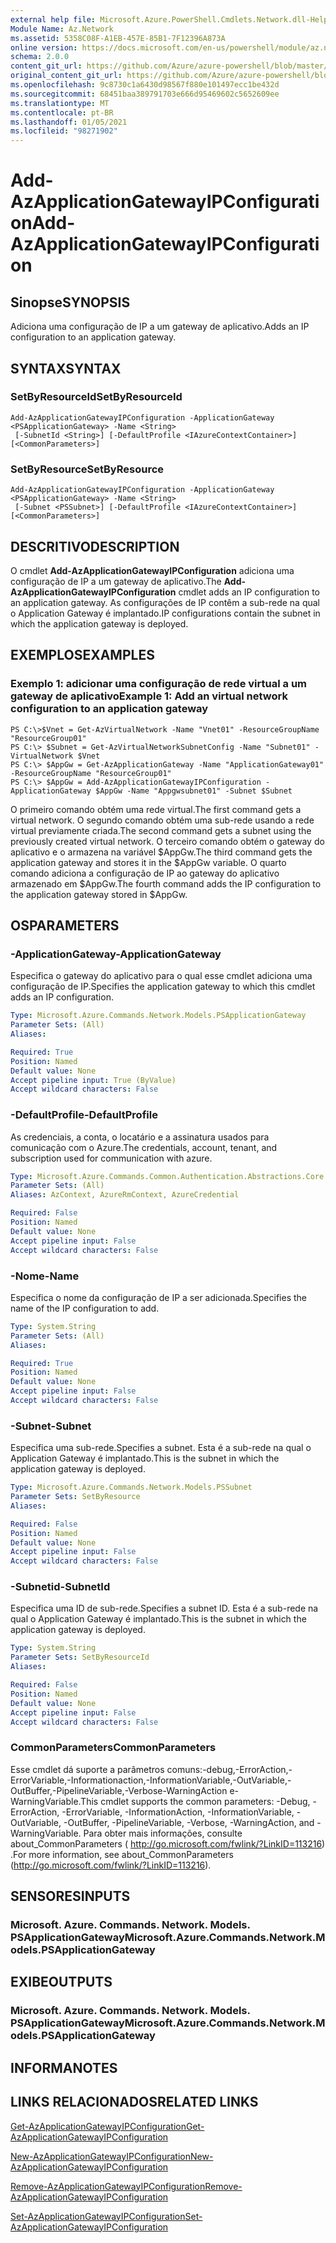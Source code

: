 ```yaml
---
external help file: Microsoft.Azure.PowerShell.Cmdlets.Network.dll-Help.xml
Module Name: Az.Network
ms.assetid: 5358C08F-A1EB-457E-85B1-7F12396A873A
online version: https://docs.microsoft.com/en-us/powershell/module/az.network/add-azapplicationgatewayipconfiguration
schema: 2.0.0
content_git_url: https://github.com/Azure/azure-powershell/blob/master/src/Network/Network/help/Add-AzApplicationGatewayIPConfiguration.md
original_content_git_url: https://github.com/Azure/azure-powershell/blob/master/src/Network/Network/help/Add-AzApplicationGatewayIPConfiguration.md
ms.openlocfilehash: 9c8730c1a6430d98567f880e101497ecc1be432d
ms.sourcegitcommit: 68451baa389791703e666d95469602c5652609ee
ms.translationtype: MT
ms.contentlocale: pt-BR
ms.lasthandoff: 01/05/2021
ms.locfileid: "98271902"
---
```

# <span data-ttu-id="c409e-101">Add-AzApplicationGatewayIPConfiguration</span><span class="sxs-lookup"><span data-stu-id="c409e-101">Add-AzApplicationGatewayIPConfiguration</span></span>

## <span data-ttu-id="c409e-102">Sinopse</span><span class="sxs-lookup"><span data-stu-id="c409e-102">SYNOPSIS</span></span>
<span data-ttu-id="c409e-103">Adiciona uma configuração de IP a um gateway de aplicativo.</span><span class="sxs-lookup"><span data-stu-id="c409e-103">Adds an IP configuration to an application gateway.</span></span>

## <span data-ttu-id="c409e-104">SYNTAX</span><span class="sxs-lookup"><span data-stu-id="c409e-104">SYNTAX</span></span>

### <span data-ttu-id="c409e-105">SetByResourceId</span><span class="sxs-lookup"><span data-stu-id="c409e-105">SetByResourceId</span></span>
```
Add-AzApplicationGatewayIPConfiguration -ApplicationGateway <PSApplicationGateway> -Name <String>
 [-SubnetId <String>] [-DefaultProfile <IAzureContextContainer>] [<CommonParameters>]
```

### <span data-ttu-id="c409e-106">SetByResource</span><span class="sxs-lookup"><span data-stu-id="c409e-106">SetByResource</span></span>
```
Add-AzApplicationGatewayIPConfiguration -ApplicationGateway <PSApplicationGateway> -Name <String>
 [-Subnet <PSSubnet>] [-DefaultProfile <IAzureContextContainer>] [<CommonParameters>]
```

## <span data-ttu-id="c409e-107">DESCRITIVO</span><span class="sxs-lookup"><span data-stu-id="c409e-107">DESCRIPTION</span></span>
<span data-ttu-id="c409e-108">O cmdlet **Add-AzApplicationGatewayIPConfiguration** adiciona uma configuração de IP a um gateway de aplicativo.</span><span class="sxs-lookup"><span data-stu-id="c409e-108">The **Add-AzApplicationGatewayIPConfiguration** cmdlet adds an IP configuration to an application gateway.</span></span>
<span data-ttu-id="c409e-109">As configurações de IP contêm a sub-rede na qual o Application Gateway é implantado.</span><span class="sxs-lookup"><span data-stu-id="c409e-109">IP configurations contain the subnet in which the application gateway is deployed.</span></span>

## <span data-ttu-id="c409e-110">EXEMPLOS</span><span class="sxs-lookup"><span data-stu-id="c409e-110">EXAMPLES</span></span>

### <span data-ttu-id="c409e-111">Exemplo 1: adicionar uma configuração de rede virtual a um gateway de aplicativo</span><span class="sxs-lookup"><span data-stu-id="c409e-111">Example 1: Add an virtual network configuration to an application gateway</span></span>
```
PS C:\>$Vnet = Get-AzVirtualNetwork -Name "Vnet01" -ResourceGroupName "ResourceGroup01"
PS C:\> $Subnet = Get-AzVirtualNetworkSubnetConfig -Name "Subnet01" -VirtualNetwork $Vnet 
PS C:\> $AppGw = Get-AzApplicationGateway -Name "ApplicationGateway01" -ResourceGroupName "ResourceGroup01"
PS C:\> $AppGw = Add-AzApplicationGatewayIPConfiguration -ApplicationGateway $AppGw -Name "Appgwsubnet01" -Subnet $Subnet
```

<span data-ttu-id="c409e-112">O primeiro comando obtém uma rede virtual.</span><span class="sxs-lookup"><span data-stu-id="c409e-112">The first command gets a virtual network.</span></span>
<span data-ttu-id="c409e-113">O segundo comando obtém uma sub-rede usando a rede virtual previamente criada.</span><span class="sxs-lookup"><span data-stu-id="c409e-113">The second command gets a subnet using the previously created virtual network.</span></span>
<span data-ttu-id="c409e-114">O terceiro comando obtém o gateway do aplicativo e o armazena na variável $AppGw.</span><span class="sxs-lookup"><span data-stu-id="c409e-114">The third command gets the application gateway and stores it in the $AppGw variable.</span></span>
<span data-ttu-id="c409e-115">O quarto comando adiciona a configuração de IP ao gateway do aplicativo armazenado em $AppGw.</span><span class="sxs-lookup"><span data-stu-id="c409e-115">The fourth command adds the IP configuration to the application gateway stored in $AppGw.</span></span>

## <span data-ttu-id="c409e-116">OS</span><span class="sxs-lookup"><span data-stu-id="c409e-116">PARAMETERS</span></span>

### <span data-ttu-id="c409e-117">-ApplicationGateway</span><span class="sxs-lookup"><span data-stu-id="c409e-117">-ApplicationGateway</span></span>
<span data-ttu-id="c409e-118">Especifica o gateway do aplicativo para o qual esse cmdlet adiciona uma configuração de IP.</span><span class="sxs-lookup"><span data-stu-id="c409e-118">Specifies the application gateway to which this cmdlet adds an IP configuration.</span></span>

```yaml
Type: Microsoft.Azure.Commands.Network.Models.PSApplicationGateway
Parameter Sets: (All)
Aliases:

Required: True
Position: Named
Default value: None
Accept pipeline input: True (ByValue)
Accept wildcard characters: False
```

### <span data-ttu-id="c409e-119">-DefaultProfile</span><span class="sxs-lookup"><span data-stu-id="c409e-119">-DefaultProfile</span></span>
<span data-ttu-id="c409e-120">As credenciais, a conta, o locatário e a assinatura usados para comunicação com o Azure.</span><span class="sxs-lookup"><span data-stu-id="c409e-120">The credentials, account, tenant, and subscription used for communication with azure.</span></span>

```yaml
Type: Microsoft.Azure.Commands.Common.Authentication.Abstractions.Core.IAzureContextContainer
Parameter Sets: (All)
Aliases: AzContext, AzureRmContext, AzureCredential

Required: False
Position: Named
Default value: None
Accept pipeline input: False
Accept wildcard characters: False
```

### <span data-ttu-id="c409e-121">-Nome</span><span class="sxs-lookup"><span data-stu-id="c409e-121">-Name</span></span>
<span data-ttu-id="c409e-122">Especifica o nome da configuração de IP a ser adicionada.</span><span class="sxs-lookup"><span data-stu-id="c409e-122">Specifies the name of the IP configuration to add.</span></span>

```yaml
Type: System.String
Parameter Sets: (All)
Aliases:

Required: True
Position: Named
Default value: None
Accept pipeline input: False
Accept wildcard characters: False
```

### <span data-ttu-id="c409e-123">-Subnet</span><span class="sxs-lookup"><span data-stu-id="c409e-123">-Subnet</span></span>
<span data-ttu-id="c409e-124">Especifica uma sub-rede.</span><span class="sxs-lookup"><span data-stu-id="c409e-124">Specifies a subnet.</span></span>
<span data-ttu-id="c409e-125">Esta é a sub-rede na qual o Application Gateway é implantado.</span><span class="sxs-lookup"><span data-stu-id="c409e-125">This is the subnet in which the application gateway is deployed.</span></span>

```yaml
Type: Microsoft.Azure.Commands.Network.Models.PSSubnet
Parameter Sets: SetByResource
Aliases:

Required: False
Position: Named
Default value: None
Accept pipeline input: False
Accept wildcard characters: False
```

### <span data-ttu-id="c409e-126">-Subnetid</span><span class="sxs-lookup"><span data-stu-id="c409e-126">-SubnetId</span></span>
<span data-ttu-id="c409e-127">Especifica uma ID de sub-rede.</span><span class="sxs-lookup"><span data-stu-id="c409e-127">Specifies a subnet ID.</span></span>
<span data-ttu-id="c409e-128">Esta é a sub-rede na qual o Application Gateway é implantado.</span><span class="sxs-lookup"><span data-stu-id="c409e-128">This is the subnet in which the application gateway is deployed.</span></span>

```yaml
Type: System.String
Parameter Sets: SetByResourceId
Aliases:

Required: False
Position: Named
Default value: None
Accept pipeline input: False
Accept wildcard characters: False
```

### <span data-ttu-id="c409e-129">CommonParameters</span><span class="sxs-lookup"><span data-stu-id="c409e-129">CommonParameters</span></span>
<span data-ttu-id="c409e-130">Esse cmdlet dá suporte a parâmetros comuns:-debug,-ErrorAction,-ErrorVariable,-Informationaction,-InformationVariable,-OutVariable,-OutBuffer,-PipelineVariable,-Verbose-WarningAction e-WarningVariable.</span><span class="sxs-lookup"><span data-stu-id="c409e-130">This cmdlet supports the common parameters: -Debug, -ErrorAction, -ErrorVariable, -InformationAction, -InformationVariable, -OutVariable, -OutBuffer, -PipelineVariable, -Verbose, -WarningAction, and -WarningVariable.</span></span> <span data-ttu-id="c409e-131">Para obter mais informações, consulte about_CommonParameters ( http://go.microsoft.com/fwlink/?LinkID=113216) .</span><span class="sxs-lookup"><span data-stu-id="c409e-131">For more information, see about_CommonParameters (http://go.microsoft.com/fwlink/?LinkID=113216).</span></span>

## <span data-ttu-id="c409e-132">SENSORES</span><span class="sxs-lookup"><span data-stu-id="c409e-132">INPUTS</span></span>

### <span data-ttu-id="c409e-133">Microsoft. Azure. Commands. Network. Models. PSApplicationGateway</span><span class="sxs-lookup"><span data-stu-id="c409e-133">Microsoft.Azure.Commands.Network.Models.PSApplicationGateway</span></span>

## <span data-ttu-id="c409e-134">EXIBE</span><span class="sxs-lookup"><span data-stu-id="c409e-134">OUTPUTS</span></span>

### <span data-ttu-id="c409e-135">Microsoft. Azure. Commands. Network. Models. PSApplicationGateway</span><span class="sxs-lookup"><span data-stu-id="c409e-135">Microsoft.Azure.Commands.Network.Models.PSApplicationGateway</span></span>

## <span data-ttu-id="c409e-136">INFORMA</span><span class="sxs-lookup"><span data-stu-id="c409e-136">NOTES</span></span>

## <span data-ttu-id="c409e-137">LINKS RELACIONADOS</span><span class="sxs-lookup"><span data-stu-id="c409e-137">RELATED LINKS</span></span>

[<span data-ttu-id="c409e-138">Get-AzApplicationGatewayIPConfiguration</span><span class="sxs-lookup"><span data-stu-id="c409e-138">Get-AzApplicationGatewayIPConfiguration</span></span>](./Get-AzApplicationGatewayIPConfiguration.md)

[<span data-ttu-id="c409e-139">New-AzApplicationGatewayIPConfiguration</span><span class="sxs-lookup"><span data-stu-id="c409e-139">New-AzApplicationGatewayIPConfiguration</span></span>](./New-AzApplicationGatewayIPConfiguration.md)

[<span data-ttu-id="c409e-140">Remove-AzApplicationGatewayIPConfiguration</span><span class="sxs-lookup"><span data-stu-id="c409e-140">Remove-AzApplicationGatewayIPConfiguration</span></span>](./Remove-AzApplicationGatewayIPConfiguration.md)

[<span data-ttu-id="c409e-141">Set-AzApplicationGatewayIPConfiguration</span><span class="sxs-lookup"><span data-stu-id="c409e-141">Set-AzApplicationGatewayIPConfiguration</span></span>](./Set-AzApplicationGatewayIPConfiguration.md)



